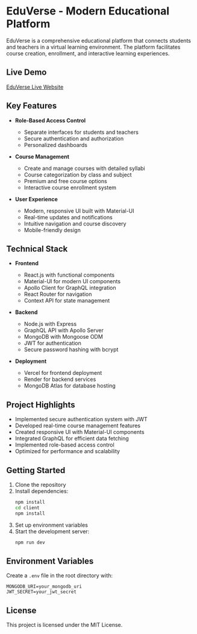 # EduVerse - Modern Educational Platform

EduVerse is a comprehensive educational platform that connects students and teachers in a virtual learning environment. The platform facilitates course creation, enrollment, and interactive learning experiences.

## Live Demo
[EduVerse Live Website](https://edu-verse-sigma.vercel.app)

## Key Features

- **Role-Based Access Control**
  - Separate interfaces for students and teachers
  - Secure authentication and authorization
  - Personalized dashboards

- **Course Management**
  - Create and manage courses with detailed syllabi
  - Course categorization by class and subject
  - Premium and free course options
  - Interactive course enrollment system

- **User Experience**
  - Modern, responsive UI built with Material-UI
  - Real-time updates and notifications
  - Intuitive navigation and course discovery
  - Mobile-friendly design

## Technical Stack

- **Frontend**
  - React.js with functional components
  - Material-UI for modern UI components
  - Apollo Client for GraphQL integration
  - React Router for navigation
  - Context API for state management

- **Backend**
  - Node.js with Express
  - GraphQL API with Apollo Server
  - MongoDB with Mongoose ODM
  - JWT for authentication
  - Secure password hashing with bcrypt

- **Deployment**
  - Vercel for frontend deployment
  - Render for backend services
  - MongoDB Atlas for database hosting

## Project Highlights

- Implemented secure authentication system with JWT
- Developed real-time course management features
- Created responsive UI with Material-UI components
- Integrated GraphQL for efficient data fetching
- Implemented role-based access control
- Optimized for performance and scalability

## Getting Started

1. Clone the repository
2. Install dependencies:
   ```bash
   npm install
   cd client
   npm install
   ```
3. Set up environment variables
4. Start the development server:
   ```bash
   npm run dev
   ```

## Environment Variables

Create a `.env` file in the root directory with:
```
MONGODB_URI=your_mongodb_uri
JWT_SECRET=your_jwt_secret
```

## License

This project is licensed under the MIT License. 